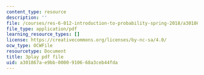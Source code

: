 ```yaml
---
content_type: resource
description: ''
file: /courses/res-6-012-introduction-to-probability-spring-2018/a301867ae9bb0000910668a3ceb44fda_yqdcK6-9kv8.pdf
file_type: application/pdf
learning_resource_types: []
license: https://creativecommons.org/licenses/by-nc-sa/4.0/
ocw_type: OCWFile
resourcetype: Document
title: 3play pdf file
uid: a301867a-e9bb-0000-9106-68a3ceb44fda
---
```

